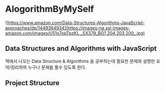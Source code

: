 # AlogorithmByMySelf

![https://www.amazon.com/Data-Structures-Algorithms-JavaScript-approaches/dp/1449364934](https://images-na.ssl-images-amazon.com/images/I/51n7opTpzKL._SX379_BO1,204,203,200_.jpg)

## Data Structures and Algorithms with JavaScript 
책에서 나오는 Data Structure & Algorithms 을 공부하는데 필요한 문제와 설명만 요약/정리하여
누구나 문제를 풀수 있도록 한다.


## Project Structure
